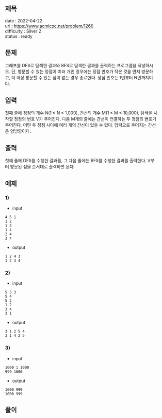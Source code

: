 제목
---

date : 2022-04-22   
url : https://www.acmicpc.net/problem/1260   
difficulty : Silver 2   
status : ready

문제
---
그래프를 DFS로 탐색한 결과와 BFS로 탐색한 결과를 출력하는 프로그램을 작성하시오. 단, 방문할 수 있는 정점이 여러 개인 경우에는 정점 번호가 작은 것을 먼저 방문하고, 더 이상 방문할 수 있는 점이 없는 경우 종료한다. 정점 번호는 1번부터 N번까지이다.

입력
---
첫째 줄에 정점의 개수 N(1 ≤ N ≤ 1,000), 간선의 개수 M(1 ≤ M ≤ 10,000), 탐색을 시작할 정점의 번호 V가 주어진다. 다음 M개의 줄에는 간선이 연결하는 두 정점의 번호가 주어진다. 어떤 두 정점 사이에 여러 개의 간선이 있을 수 있다. 입력으로 주어지는 간선은 양방향이다.

출력
---
첫째 줄에 DFS를 수행한 결과를, 그 다음 줄에는 BFS를 수행한 결과를 출력한다. V부터 방문된 점을 순서대로 출력하면 된다.

예제
--

### 1)
- input
```
4 5 1
1 2
1 3
1 4
2 4
3 4
```

- output
```
1 2 4 3
1 2 3 4
```

### 2)

- input
```
5 5 3
5 4
5 2
1 2
3 4
3 1
```

- output
```
3 1 2 5 4
3 1 4 2 5
```

### 3)

- input
```
1000 1 1000
999 1000
```

- output
```
1000 999
1000 999
```
풀이
---

